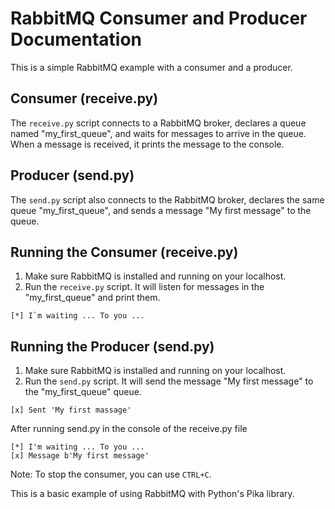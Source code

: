 RabbitMQ Consumer and Producer Documentation
===========================================

This is a simple RabbitMQ example with a consumer and a producer.

Consumer (receive.py)
---------------------
The `receive.py` script connects to a RabbitMQ broker, declares a queue named "my_first_queue",
and waits for messages to arrive in the queue. When a message is received, it prints the message to the console.

Producer (send.py)
-------------------
The `send.py` script also connects to the RabbitMQ broker, declares the same queue "my_first_queue",
and sends a message "My first message" to the queue.

Running the Consumer (receive.py)
---------------------------------
1. Make sure RabbitMQ is installed and running on your localhost.
2. Run the `receive.py` script. It will listen for messages in the "my_first_queue" and print them.

```plaintext
[*] I`m waiting ... To you ...
```

Running the Producer (send.py)
-------------------------------
1. Make sure RabbitMQ is installed and running on your localhost.
2. Run the `send.py` script. It will send the message "My first message" to the "my_first_queue" queue.

```plaintext
[x] Sent 'My first massage'
```

After running send.py in the console of the receive.py file

```plaintext
[*] I'm waiting ... To you ...
[x] Message b'My first message'
```

Note: To stop the consumer, you can use `CTRL+C`.

This is a basic example of using RabbitMQ with Python's Pika library.
